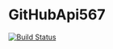 # GitHubApi567
[![Build Status](https://travis-ci.org/ashish-python/GitHubApi567.svg?branch=HW05a_Mocking)](https://travis-ci.org/ashish-python/GitHubApi567)
